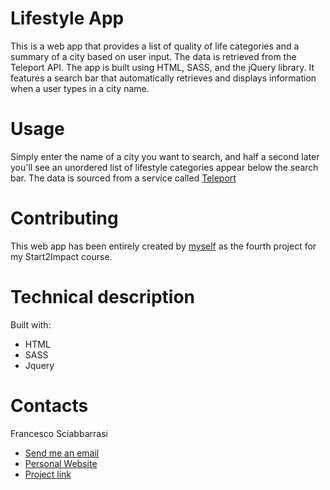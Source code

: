 # Lifestyle App
This is a web app that provides a list of quality of life categories and a summary of a city based on user input. The data is retrieved from the Teleport API. The app is built using HTML, SASS, and the jQuery library. It features a search bar that automatically retrieves and displays information when a user types in a city name.

# Usage
Simply enter the name of a city you want to search, and half a second later you'll see an unordered list of lifestyle categories appear below the search bar. The data is sourced from a service called [Teleport](https://teleport.org)


# Contributing
This web app has been entirely created by [myself](https://github.com/FrancescoSciab) as the fourth project for my Start2Impact course.

# Technical description
Built with:
- HTML
- SASS
- Jquery

# Contacts
Francesco Sciabbarrasi
- [Send me an email](mailto:francesco.sciabbarrasii@gmail.com)
- [Personal Website](https://francescosciab.github.io/EN-PersonalWebsite/)
- [Project link](https://francescosciab.github.io/Lifestyle-App/)